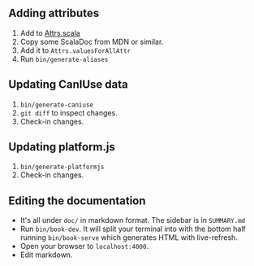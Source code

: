 ## Adding attributes

1. Add to [Attrs.scala](https://github.com/japgolly/scalacss/blob/master/core/src/main/scala/scalacss/Attrs.scala)
1. Copy some ScalaDoc from MDN or similar.
1. Add it to `Attrs.valuesForAllAttr`
1. Run `bin/generate-aliases`

## Updating CanIUse data

1. `bin/generate-caniuse`
1. `git diff` to inspect changes.
1. Check-in changes.

## Updating platform.js

1. `bin/generate-platformjs`
1. Check-in changes.

## Editing the documentation

* It's all under `doc/` in markdown format.
  The sidebar is in `SUMMARY.md`
* Run `bin/book-dev`. It will split your terminal into with the bottom half
  running `bin/book-serve` which generates HTML with live-refresh.
* Open your browser to `localhost:4000`.
* Edit markdown.
